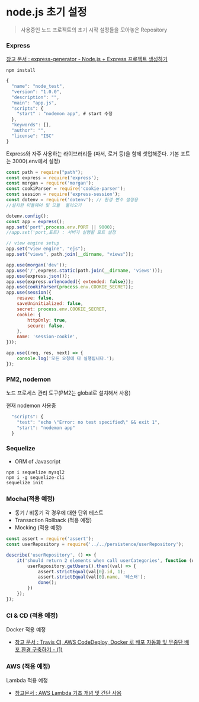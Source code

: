 # node.js 초기 설정

> 사용중인 노드 프로젝트의 초기 시작 설정들을 모아놓은 Repository

### Express

[참고 문서 : express-generator - Node.js + Express 프로젝트 생성하기](https://jistol.github.io/nodejs/2017/09/07/express-generator/)

```
npm install
```


```javascript
{
  "name": "node_test",
  "version": "1.0.0",
  "description": "",
  "main": "app.js",                                                                                    
  "scripts": {
    "start" : "nodemon app", # start 수정
  },
  "keywords": [],
  "author": "",
  "license": "ISC"
}
```

Express와 자주 사용하는 라이브러리들 (파서, 로거 등)을 함께 셋업해준다.
기본 포트는 3000(.env에서 설정)
 
```javascript
const path = require("path");
const express = require('express');
const morgan = require('morgan');
const cookiParser = require('cookie-parser');
const session = require('express-session');
const dotenv = require('dotenv'); // 환경 변수 설정용
//설치한 미들웨어 및 모듈  불러오기

dotenv.config();
const app = express();
app.set('port',process.env.PORT || 9000);
//app.set('port,포트) : 서버가 실행될 포트 설정

// view engine setup
app.set("view engine", "ejs");
app.set("views", path.join(__dirname, "views"));

app.use(morgan('dev'));
app.use('/',express.static(path.join(__dirname, 'views')));
app.use(express.json());
app.use(express.urlencoded({ extended: false}));
app.use(cookiParser(process.env.COOKIE_SECRET));
app.use(session({
    resave: false,
    saveUninitialized: false,
    secret: process.env.COOKIE_SECRET,
    cookie: {
        httpOnly: true,
        secure: false,
    },
    name: 'session-cookie',
}));

app.use((req, res, next) => {
    console.log('모든 요청에 다 실행됩니다.');
});

```


### PM2, nodemon
노드 프로세스 관리 도구(PM2는 global로 설치해서 사용)

현재 nodemon 사용중

```javascript
  "scripts": {
    "test": "echo \"Error: no test specified\" && exit 1",
    "start": "nodemon app"
  }

```

### Sequelize

- ORM of Javascript

```
npm i sequelize mysql2
npm i -g sequelize-cli
sequelize init
```

### Mocha(적용 예정)

- 동기 / 비동기 각 경우에 대한 단위 테스트
- Transaction Rollback (적용 예정)
- Mocking (적용 예정)

```javascript
const assert = require('assert');
const userRepository = require('../../persistence/userRepository');

describe('userRepository', () => {
    it('should return 2 elements when call userCategories', function (done) {
        userRepository.getUsers().then((val) => {
            assert.strictEqual(val[0].id, 1);
            assert.strictEqual(val[0].name, '테스터');
            done();
        })
    });
});
```

### CI & CD (적용 예정)

Docker 적용 예정

- [참고 문서 : Travis CI, AWS CodeDeploy, Docker 로 배포 자동화 및 무중단 배포 환경 구축하기 - (1)](https://velog.io/@jeff0720/Travis-CI-AWS-CodeDeploy-Docker-%EB%A1%9C-%EB%B0%B0%ED%8F%AC-%EC%9E%90%EB%8F%99%ED%99%94-%EB%B0%8F-%EB%AC%B4%EC%A4%91%EB%8B%A8-%EB%B0%B0%ED%8F%AC-%ED%99%98%EA%B2%BD-%EA%B5%AC%EC%B6%95%ED%95%98%EA%B8%B0)


### AWS (적용 예정)

Lambda 적용 예정

- [참고문서 : AWS Lambda 기초 개념 및 간단 사용](https://cumulus.tistory.com/11)

